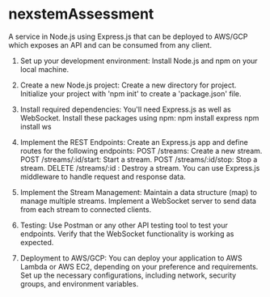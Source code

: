 # nexstemAssessment
A service in Node.js using Express.js that can be deployed to AWS/GCP which exposes an API and can be consumed from any client.


1. Set up your development environment:
       Install Node.js and npm on your local machine.
   
2. Create a new Node.js project:
       Create a new directory for project.
       Initialize your project with 'npm init' to create a 'package.json' file.

3. Install required dependencies:
       You'll need Express.js as well as WebSocket. Install these packages using npm:
       npm install express
       npm install ws

4. Implement the REST Endpoints:
       Create an Express.js app and define routes for the following endpoints:
       POST /streams: Create a new stream.
       POST /streams/:id/start: Start a stream.
       POST /streams/:id/stop: Stop a stream.
       DELETE /streams/:id : Destroy a stream.
    You can use Express.js middleware to handle request and response data.

5. Implement the Stream Management:
       Maintain a data structure (map) to manage multiple streams.
       Implement a WebSocket server to send data from each stream to connected clients.

6. Testing:
       Use Postman or any other API testing tool to test your endpoints.
       Verify that the WebSocket functionality is working as expected.

7. Deployment to AWS/GCP:
       You can deploy your application to AWS Lambda or AWS EC2, depending on your preference and requirements.
       Set up the necessary configurations, including network, security groups, and environment variables.

